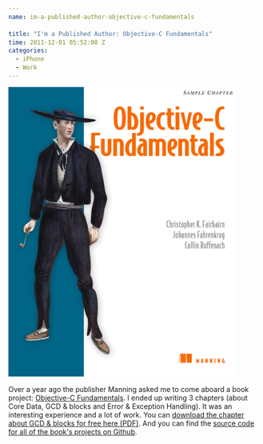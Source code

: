 ```yaml
---
name: im-a-published-author-objective-c-fundamentals

title: "I'm a Published Author: Objective-C Fundamentals"
time: 2011-12-01 05:52:00 Z
categories:
  - iPhone
  - Work
---
```


<img src="/images/posts/objective-c-fundamentals.png"/>
<p>Over a year ago the publisher Manning asked me to come aboard a book project: <a href="http://www.manning.com/fairbairn/">Objective-C Fundamentals</a>. I ended up writing 3 chapters (about Core Data, GCD &amp; blocks and Error &amp; Exception Handling). It was an interesting experience and a lot of work. You can <a href="http://www.manning.com/fairbairn/OCF_sample_ch13.pdf">download the chapter about GCD &amp; blocks for free here (PDF)</a>. And you can find the <a href="https://github.com/ChrisTec/iPhone-Book-CodeSamples">source code for all of the book's projects on Github</a>.</p>
